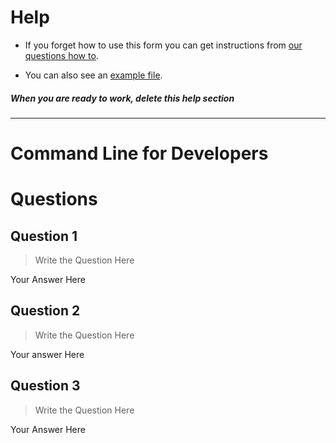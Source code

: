 # Help

- If you forget how to use this form you can get instructions from [our questions how to](../../Course-00-Orientation-Documents/howto_questions.md).

- You can also see an [example file](../../Course-00-Orientation-Documents/example_questions.md).

##### When you are ready to work, delete this help section

---

# Command Line for Developers
# Questions

## Question 1 

 > Write the Question Here

Your Answer Here

	
## Question 2 

> Write the Question Here

Your answer Here
	
## Question 3

> Write the Question Here

Your Answer Here


